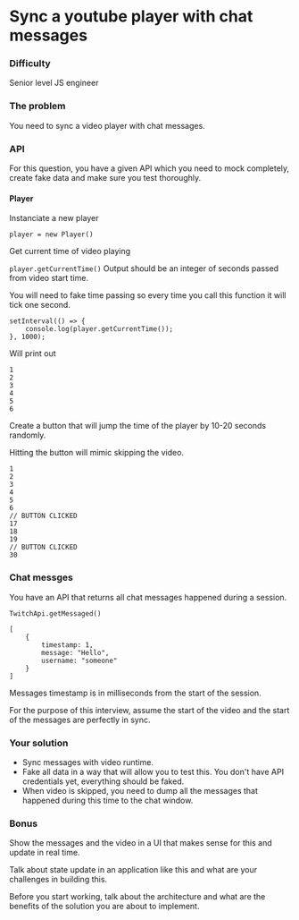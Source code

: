 # Sync a youtube player with chat messages

### Difficulty

Senior level JS engineer

### The problem

You need to sync a video player with chat messages.

### API

For this question, you have a given API which you need to mock completely, create fake data and make sure you test thoroughly.

#### Player

Instanciate a new player

`player = new Player()`

Get current time of video playing

`player.getCurrentTime()` Output should be an integer of seconds passed from video start time.

You will need to fake time passing so every time you call this function it will tick one second.

```
setInterval(() => { 
    console.log(player.getCurrentTime());
}, 1000);
```

Will print out 

```
1
2
3
4
5
6
```

Create a button that will jump the time of the player by 10-20 seconds randomly.

Hitting the button will mimic skipping the video.

```
1
2
3
4
5
6
// BUTTON CLICKED
17
18
19
// BUTTON CLICKED
30
```

### Chat messges

You have an API that returns all chat messages happened during a session.

`TwitchApi.getMessaged()`

```
[
    {
        timestamp: 1,
        message: "Hello",
        username: "someone"
    }
]
```

Messages timestamp is in milliseconds from the start of the session.

For the purpose of this interview, assume the start of the video and the start of the messages are perfectly in sync.

### Your solution

* Sync messages with video runtime.
* Fake all data in a way that will allow you to test this. You don't have API credentials yet, everything should be faked.
* When video is skipped, you need to dump all the messages that happened during this time to the chat window.

### Bonus

Show the messages and the video in a UI that makes sense for this and update in real time.

Talk about state update in an application like this and what are your challenges in building this.

Before you start working, talk about the architecture and what are the benefits of the solution you are about to implement.

